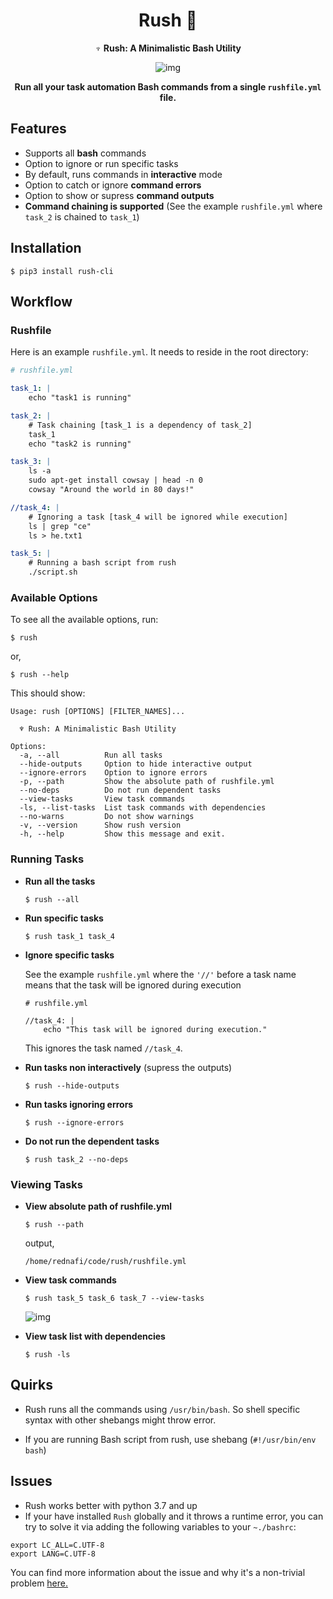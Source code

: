 <div align="center">

# Rush 🏃
**♆ Rush: A Minimalistic Bash Utility**


![img](./img/rush-run.png)

**Run all your task automation **Bash commands** from a single `rushfile.yml` file.**
</div>


## Features
* Supports all **bash** commands
* Option to ignore or run specific tasks
* By default, runs commands in **interactive** mode
* Option to catch or ignore **command errors**
* Option to show or supress **command outputs**
* **Command chaining is supported** (See the example `rushfile.yml` where `task_2` is chained to `task_1`)

## Installation

```
$ pip3 install rush-cli
```

## Workflow

### Rushfile
Here is an example `rushfile.yml`. It needs to reside in the root directory:

``` yml
# rushfile.yml

task_1: |
    echo "task1 is running"

task_2: |
    # Task chaining [task_1 is a dependency of task_2]
    task_1
    echo "task2 is running"

task_3: |
    ls -a
    sudo apt-get install cowsay | head -n 0
    cowsay "Around the world in 80 days!"

//task_4: |
    # Ignoring a task [task_4 will be ignored while execution]
    ls | grep "ce"
    ls > he.txt1

task_5: |
    # Running a bash script from rush
    ./script.sh
```

### Available Options
To see all the available options, run:
```
$ rush
```
or,
```
$ rush --help
```
This should show:

```
Usage: rush [OPTIONS] [FILTER_NAMES]...

  ♆ Rush: A Minimalistic Bash Utility

Options:
  -a, --all          Run all tasks
  --hide-outputs     Option to hide interactive output
  --ignore-errors    Option to ignore errors
  -p, --path         Show the absolute path of rushfile.yml
  --no-deps          Do not run dependent tasks
  --view-tasks       View task commands
  -ls, --list-tasks  List task commands with dependencies
  --no-warns         Do not show warnings
  -v, --version      Show rush version
  -h, --help         Show this message and exit.
```

### Running Tasks

* **Run all the tasks**
    ```
    $ rush --all
    ```

* **Run specific tasks**
    ```
    $ rush task_1 task_4
    ```
* **Ignore specific tasks**

    See the example `rushfile.yml` where the `'//'` before a task name means that the task will be ignored during execution

    ```
    # rushfile.yml

    //task_4: |
        echo "This task will be ignored during execution."
    ```
    This ignores the task named `//task_4`.

* **Run tasks non interactively** (supress the outputs)
    ```
    $ rush --hide-outputs
    ```

* **Run tasks ignoring errors**
    ```
    $ rush --ignore-errors
    ```

* **Do not run the dependent tasks**
    ```
    $ rush task_2 --no-deps
    ```

### Viewing Tasks

* **View absolute path of rushfile.yml**
    ```
    $ rush --path
    ```
    output,
    ```
    /home/rednafi/code/rush/rushfile.yml
    ```

* **View task commands**
    ```
    $ rush task_5 task_6 task_7 --view-tasks
    ```
    ![img](./img/rush-view.png)

* **View task list with dependencies**
    ```
    $ rush -ls
    ```

## Quirks

* Rush runs all the commands using `/usr/bin/bash`. So shell specific syntax with other shebangs might throw error.

* If you are running Bash script from rush, use shebang (`#!/usr/bin/env bash`)


## Issues
* Rush works better with python 3.7 and up
* If your have installed `Rush` globally and it throws a runtime error, you can try to solve it via adding the following variables to your `~./bashrc`:

```
export LC_ALL=C.UTF-8
export LANG=C.UTF-8
```
You can find more information about the issue and why it's a non-trivial problem [here.](http://click.palletsprojects.com/en/7.x/python3/#python-3-surrogate-handling)
